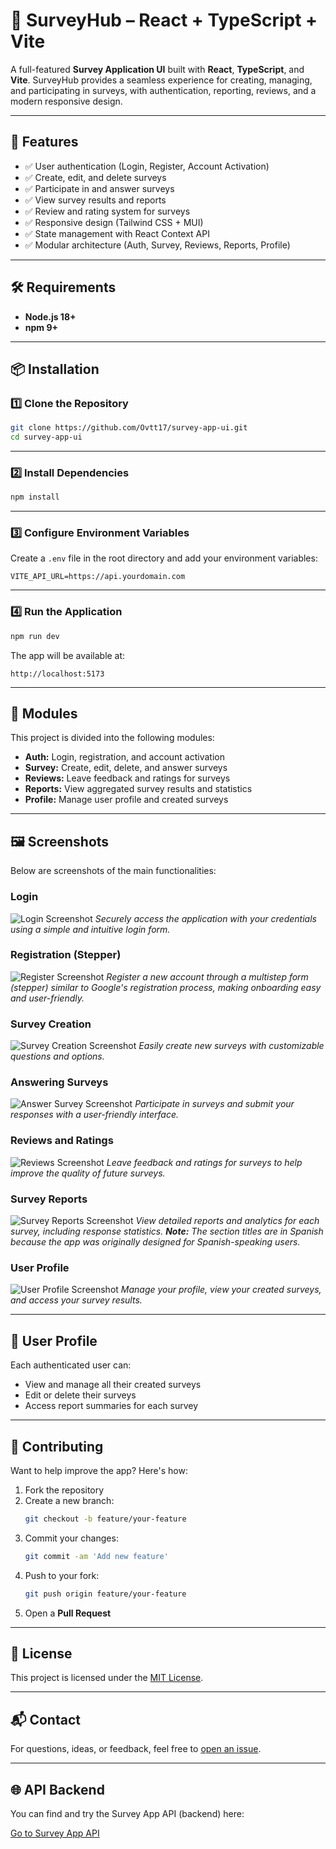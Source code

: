 # 📝 SurveyHub – React + TypeScript + Vite

A full-featured **Survey Application UI** built with **React**, **TypeScript**, and **Vite**. SurveyHub provides a seamless experience for creating, managing, and participating in surveys, with authentication, reporting, reviews, and a modern responsive design.

---

## 🚀 Features

- ✅ User authentication (Login, Register, Account Activation)
- ✅ Create, edit, and delete surveys
- ✅ Participate in and answer surveys
- ✅ View survey results and reports
- ✅ Review and rating system for surveys
- ✅ Responsive design (Tailwind CSS + MUI)
- ✅ State management with React Context API
- ✅ Modular architecture (Auth, Survey, Reviews, Reports, Profile)

---

## 🛠️ Requirements

- **Node.js 18+**
- **npm 9+**

---

## 📦 Installation

### 1️⃣ Clone the Repository

```bash
git clone https://github.com/Ovtt17/survey-app-ui.git
cd survey-app-ui
```

---

### 2️⃣ Install Dependencies

```bash
npm install
```

---

### 3️⃣ Configure Environment Variables

Create a `.env` file in the root directory and add your environment variables:

```env
VITE_API_URL=https://api.yourdomain.com
```

---

### 4️⃣ Run the Application

```bash
npm run dev
```

The app will be available at:

```
http://localhost:5173
```

---

## 🧩 Modules

This project is divided into the following modules:

- **Auth:** Login, registration, and account activation
- **Survey:** Create, edit, delete, and answer surveys
- **Reviews:** Leave feedback and ratings for surveys
- **Reports:** View aggregated survey results and statistics
- **Profile:** Manage user profile and created surveys

---

## 🖼️ Screenshots

Below are screenshots of the main functionalities:

### Login
![Login Screenshot](public/screenshots/login.png)
_Securely access the application with your credentials using a simple and intuitive login form._

### Registration (Stepper)
![Register Screenshot](public/screenshots/register.png)
_Register a new account through a multistep form (stepper) similar to Google's registration process, making onboarding easy and user-friendly._

### Survey Creation
![Survey Creation Screenshot](public/screenshots/survey-create.png)
_Easily create new surveys with customizable questions and options._

### Answering Surveys
![Answer Survey Screenshot](public/screenshots/answer-survey.png)
_Participate in surveys and submit your responses with a user-friendly interface._

### Reviews and Ratings
![Reviews Screenshot](public/screenshots/reviews.png)
_Leave feedback and ratings for surveys to help improve the quality of future surveys._

### Survey Reports
![Survey Reports Screenshot](public/screenshots/reports.png)
_View detailed reports and analytics for each survey, including response statistics. **Note:** The section titles are in Spanish because the app was originally designed for Spanish-speaking users._

### User Profile
![User Profile Screenshot](public/screenshots/profile.png)
_Manage your profile, view your created surveys, and access your survey results._

---

## 👤 User Profile

Each authenticated user can:

- View and manage all their created surveys
- Edit or delete their surveys
- Access report summaries for each survey

---

## 🤝 Contributing

Want to help improve the app? Here's how:

1. Fork the repository
2. Create a new branch:
   ```bash
   git checkout -b feature/your-feature
   ```
3. Commit your changes:
   ```bash
   git commit -am 'Add new feature'
   ```
4. Push to your fork:
   ```bash
   git push origin feature/your-feature
   ```
5. Open a **Pull Request**

---

## 📄 License

This project is licensed under the [MIT License](LICENSE).

---

## 📬 Contact

For questions, ideas, or feedback, feel free to [open an issue](https://github.com/Ovtt17/survey-app-ui/issues).

---

## 🌐 API Backend

You can find and try the Survey App API (backend) here:

[Go to Survey App API](https://github.com/Ovtt17/survey-app-api)
